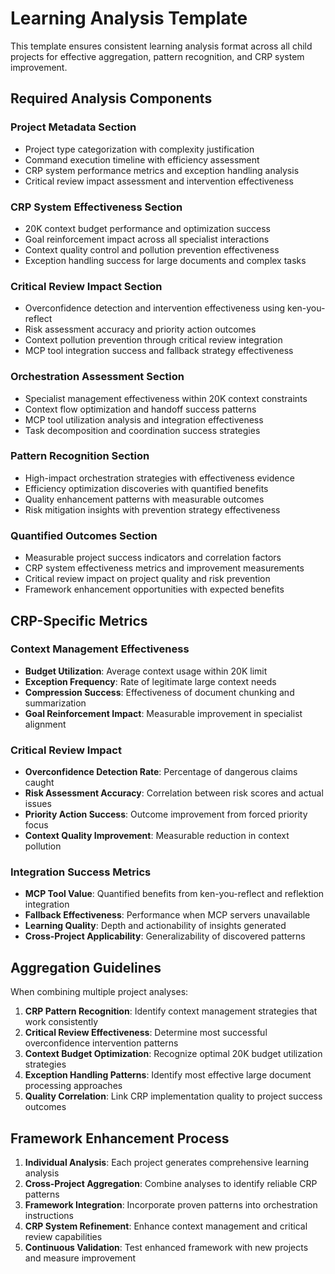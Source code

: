 # Learning Analysis Template

This template ensures consistent learning analysis format across all child projects for effective aggregation, pattern recognition, and CRP system improvement.

## Required Analysis Components

### Project Metadata Section
- Project type categorization with complexity justification
- Command execution timeline with efficiency assessment
- CRP system performance metrics and exception handling analysis
- Critical review impact assessment and intervention effectiveness

### CRP System Effectiveness Section
- 20K context budget performance and optimization success
- Goal reinforcement impact across all specialist interactions
- Context quality control and pollution prevention effectiveness
- Exception handling success for large documents and complex tasks

### Critical Review Impact Section
- Overconfidence detection and intervention effectiveness using ken-you-reflect
- Risk assessment accuracy and priority action outcomes
- Context pollution prevention through critical review integration
- MCP tool integration success and fallback strategy effectiveness

### Orchestration Assessment Section
- Specialist management effectiveness within 20K context constraints
- Context flow optimization and handoff success patterns
- MCP tool utilization analysis and integration effectiveness
- Task decomposition and coordination success strategies

### Pattern Recognition Section
- High-impact orchestration strategies with effectiveness evidence
- Efficiency optimization discoveries with quantified benefits
- Quality enhancement patterns with measurable outcomes
- Risk mitigation insights with prevention strategy effectiveness

### Quantified Outcomes Section
- Measurable project success indicators and correlation factors
- CRP system effectiveness metrics and improvement measurements
- Critical review impact on project quality and risk prevention
- Framework enhancement opportunities with expected benefits

## CRP-Specific Metrics

### Context Management Effectiveness
- **Budget Utilization**: Average context usage within 20K limit
- **Exception Frequency**: Rate of legitimate large context needs
- **Compression Success**: Effectiveness of document chunking and summarization
- **Goal Reinforcement Impact**: Measurable improvement in specialist alignment

### Critical Review Impact
- **Overconfidence Detection Rate**: Percentage of dangerous claims caught
- **Risk Assessment Accuracy**: Correlation between risk scores and actual issues
- **Priority Action Success**: Outcome improvement from forced priority focus
- **Context Quality Improvement**: Measurable reduction in context pollution

### Integration Success Metrics
- **MCP Tool Value**: Quantified benefits from ken-you-reflect and reflektion integration
- **Fallback Effectiveness**: Performance when MCP servers unavailable
- **Learning Quality**: Depth and actionability of insights generated
- **Cross-Project Applicability**: Generalizability of discovered patterns

## Aggregation Guidelines
When combining multiple project analyses:
1. **CRP Pattern Recognition**: Identify context management strategies that work consistently
2. **Critical Review Effectiveness**: Determine most successful overconfidence intervention patterns
3. **Context Budget Optimization**: Recognize optimal 20K budget utilization strategies
4. **Exception Handling Patterns**: Identify most effective large document processing approaches
5. **Quality Correlation**: Link CRP implementation quality to project success outcomes

## Framework Enhancement Process
1. **Individual Analysis**: Each project generates comprehensive learning analysis
2. **Cross-Project Aggregation**: Combine analyses to identify reliable CRP patterns
3. **Framework Integration**: Incorporate proven patterns into orchestration instructions
4. **CRP System Refinement**: Enhance context management and critical review capabilities
5. **Continuous Validation**: Test enhanced framework with new projects and measure improvement